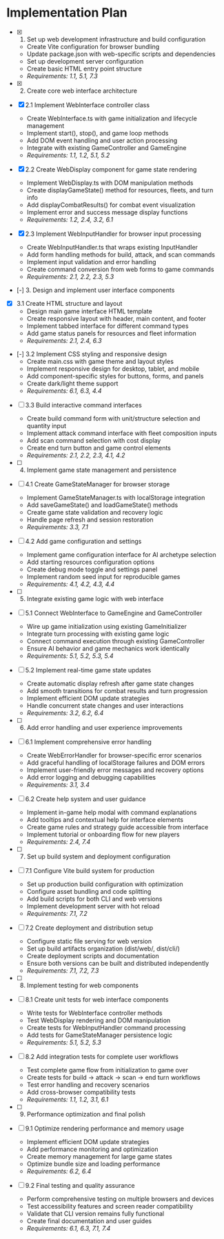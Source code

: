 # Implementation Plan

- [x] 1. Set up web development infrastructure and build configuration
  - Create Vite configuration for browser bundling
  - Update package.json with web-specific scripts and dependencies
  - Set up development server configuration
  - Create basic HTML entry point structure
  - _Requirements: 1.1, 5.1, 7.3_

- [x] 2. Create core web interface architecture
- [x] 2.1 Implement WebInterface controller class
  - Create WebInterface.ts with game initialization and lifecycle management
  - Implement start(), stop(), and game loop methods
  - Add DOM event handling and user action processing
  - Integrate with existing GameController and GameEngine
  - _Requirements: 1.1, 1.2, 5.1, 5.2_

- [x] 2.2 Create WebDisplay component for game state rendering
  - Implement WebDisplay.ts with DOM manipulation methods
  - Create displayGameState() method for resources, fleets, and turn info
  - Add displayCombatResults() for combat event visualization
  - Implement error and success message display functions
  - _Requirements: 1.2, 2.4, 3.2, 6.1_

- [x] 2.3 Implement WebInputHandler for browser input processing
  - Create WebInputHandler.ts that wraps existing InputHandler
  - Add form handling methods for build, attack, and scan commands
  - Implement input validation and error handling
  - Create command conversion from web forms to game commands
  - _Requirements: 2.1, 2.2, 2.3, 5.3_

- [-] 3. Design and implement user interface components
- [x] 3.1 Create HTML structure and layout
  - Design main game interface HTML template
  - Create responsive layout with header, main content, and footer
  - Implement tabbed interface for different command types
  - Add game status panels for resources and fleet information
  - _Requirements: 2.1, 2.4, 6.3_

- [-] 3.2 Implement CSS styling and responsive design
  - Create main.css with game theme and layout styles
  - Implement responsive design for desktop, tablet, and mobile
  - Add component-specific styles for buttons, forms, and panels
  - Create dark/light theme support
  - _Requirements: 6.1, 6.3, 4.4_

- [ ] 3.3 Build interactive command interfaces
  - Create build command form with unit/structure selection and quantity input
  - Implement attack command interface with fleet composition inputs
  - Add scan command selection with cost display
  - Create end turn button and game control elements
  - _Requirements: 2.1, 2.2, 2.3, 4.1, 4.2_

- [ ] 4. Implement game state management and persistence
- [ ] 4.1 Create GameStateManager for browser storage
  - Implement GameStateManager.ts with localStorage integration
  - Add saveGameState() and loadGameState() methods
  - Create game state validation and recovery logic
  - Handle page refresh and session restoration
  - _Requirements: 3.3, 7.1_

- [ ] 4.2 Add game configuration and settings
  - Implement game configuration interface for AI archetype selection
  - Add starting resources configuration options
  - Create debug mode toggle and settings panel
  - Implement random seed input for reproducible games
  - _Requirements: 4.1, 4.2, 4.3, 4.4_

- [ ] 5. Integrate existing game logic with web interface
- [ ] 5.1 Connect WebInterface to GameEngine and GameController
  - Wire up game initialization using existing GameInitializer
  - Integrate turn processing with existing game logic
  - Connect command execution through existing GameController
  - Ensure AI behavior and game mechanics work identically
  - _Requirements: 5.1, 5.2, 5.3, 5.4_

- [ ] 5.2 Implement real-time game state updates
  - Create automatic display refresh after game state changes
  - Add smooth transitions for combat results and turn progression
  - Implement efficient DOM update strategies
  - Handle concurrent state changes and user interactions
  - _Requirements: 3.2, 6.2, 6.4_

- [ ] 6. Add error handling and user experience improvements
- [ ] 6.1 Implement comprehensive error handling
  - Create WebErrorHandler for browser-specific error scenarios
  - Add graceful handling of localStorage failures and DOM errors
  - Implement user-friendly error messages and recovery options
  - Add error logging and debugging capabilities
  - _Requirements: 3.1, 3.4_

- [ ] 6.2 Create help system and user guidance
  - Implement in-game help modal with command explanations
  - Add tooltips and contextual help for interface elements
  - Create game rules and strategy guide accessible from interface
  - Implement tutorial or onboarding flow for new players
  - _Requirements: 2.4, 7.4_

- [ ] 7. Set up build system and deployment configuration
- [ ] 7.1 Configure Vite build system for production
  - Set up production build configuration with optimization
  - Configure asset bundling and code splitting
  - Add build scripts for both CLI and web versions
  - Implement development server with hot reload
  - _Requirements: 7.1, 7.2_

- [ ] 7.2 Create deployment and distribution setup
  - Configure static file serving for web version
  - Set up build artifacts organization (dist/web/, dist/cli/)
  - Create deployment scripts and documentation
  - Ensure both versions can be built and distributed independently
  - _Requirements: 7.1, 7.2, 7.3_

- [ ] 8. Implement testing for web components
- [ ] 8.1 Create unit tests for web interface components
  - Write tests for WebInterface controller methods
  - Test WebDisplay rendering and DOM manipulation
  - Create tests for WebInputHandler command processing
  - Add tests for GameStateManager persistence logic
  - _Requirements: 5.1, 5.2, 5.3_

- [ ] 8.2 Add integration tests for complete user workflows
  - Test complete game flow from initialization to game over
  - Create tests for build → attack → scan → end turn workflows
  - Test error handling and recovery scenarios
  - Add cross-browser compatibility tests
  - _Requirements: 1.1, 1.2, 3.1, 6.1_

- [ ] 9. Performance optimization and final polish
- [ ] 9.1 Optimize rendering performance and memory usage
  - Implement efficient DOM update strategies
  - Add performance monitoring and optimization
  - Create memory management for large game states
  - Optimize bundle size and loading performance
  - _Requirements: 6.2, 6.4_

- [ ] 9.2 Final testing and quality assurance
  - Perform comprehensive testing on multiple browsers and devices
  - Test accessibility features and screen reader compatibility
  - Validate that CLI version remains fully functional
  - Create final documentation and user guides
  - _Requirements: 6.1, 6.3, 7.1, 7.4_